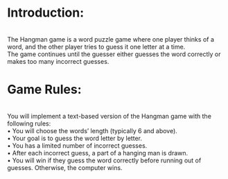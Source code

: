 <h1>Introduction:</h1>
<br>
The Hangman game is a word puzzle game where one player thinks of a word, and the other player tries to guess it one letter at a time. 
<br>
The game continues until the guesser either guesses the word correctly or makes too many incorrect guesses.

<h1>Game Rules:</h1>
<br>
You will implement a text-based version of the Hangman game with the following rules:
<br>
• You will choose the words’ length (typically 6 and above).
<br>
• Your goal is to guess the word letter by letter.
<br>
• You has a limited number of incorrect guesses.
<br>
• After each incorrect guess, a part of a hanging man is drawn.
<br>
• You will win if they guess the word correctly before running out of guesses. Otherwise, the computer wins.
